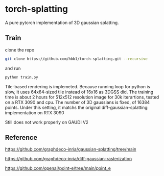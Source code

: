 # torch-splatting
A pure pytorch implementation of 3D gaussian splatting. 

## Train
clone the repo

```bash
git clone https://github.com/hbb1/torch-splatting.git --recursive
```

and run

```bash
python train.py
```


Tile-based rendering is implemeted. Because running loop for python is slow, it uses 64x64-sized tile instead of 16x16 as 3DGSS did. The training time is about 2 hours for 512x512 resolution image for 30k iterartions, tested on a RTX 3090 and cpu. The number of 3D gaussians is fixed, of 16384 points. Under this setting, it matchs the original diff-gaussian-splatting implementation on RTX 3090

Still does not work properly on GAUDI V2


## Reference

https://github.com/graphdeco-inria/gaussian-splatting/tree/main

https://github.com/graphdeco-inria/diff-gaussian-rasterization

https://github.com/openai/point-e/tree/main/point_e
